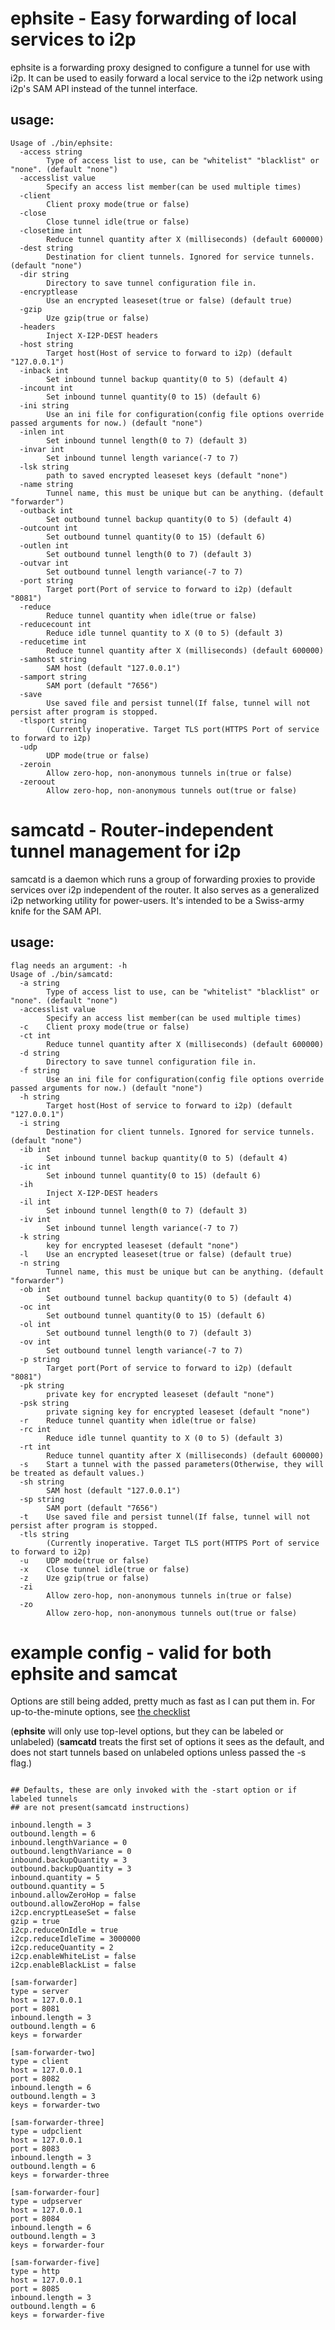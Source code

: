 ephsite - Easy forwarding of local services to i2p
==================================================

ephsite is a forwarding proxy designed to configure a tunnel for use
with i2p. It can be used to easily forward a local service to the
i2p network using i2p's SAM API instead of the tunnel interface.

usage:
------

```
Usage of ./bin/ephsite:
  -access string
    	Type of access list to use, can be "whitelist" "blacklist" or "none". (default "none")
  -accesslist value
    	Specify an access list member(can be used multiple times)
  -client
    	Client proxy mode(true or false)
  -close
    	Close tunnel idle(true or false)
  -closetime int
    	Reduce tunnel quantity after X (milliseconds) (default 600000)
  -dest string
    	Destination for client tunnels. Ignored for service tunnels. (default "none")
  -dir string
    	Directory to save tunnel configuration file in.
  -encryptlease
    	Use an encrypted leaseset(true or false) (default true)
  -gzip
    	Uze gzip(true or false)
  -headers
    	Inject X-I2P-DEST headers
  -host string
    	Target host(Host of service to forward to i2p) (default "127.0.0.1")
  -inback int
    	Set inbound tunnel backup quantity(0 to 5) (default 4)
  -incount int
    	Set inbound tunnel quantity(0 to 15) (default 6)
  -ini string
    	Use an ini file for configuration(config file options override passed arguments for now.) (default "none")
  -inlen int
    	Set inbound tunnel length(0 to 7) (default 3)
  -invar int
    	Set inbound tunnel length variance(-7 to 7)
  -lsk string
    	path to saved encrypted leaseset keys (default "none")
  -name string
    	Tunnel name, this must be unique but can be anything. (default "forwarder")
  -outback int
    	Set outbound tunnel backup quantity(0 to 5) (default 4)
  -outcount int
    	Set outbound tunnel quantity(0 to 15) (default 6)
  -outlen int
    	Set outbound tunnel length(0 to 7) (default 3)
  -outvar int
    	Set outbound tunnel length variance(-7 to 7)
  -port string
    	Target port(Port of service to forward to i2p) (default "8081")
  -reduce
    	Reduce tunnel quantity when idle(true or false)
  -reducecount int
    	Reduce idle tunnel quantity to X (0 to 5) (default 3)
  -reducetime int
    	Reduce tunnel quantity after X (milliseconds) (default 600000)
  -samhost string
    	SAM host (default "127.0.0.1")
  -samport string
    	SAM port (default "7656")
  -save
    	Use saved file and persist tunnel(If false, tunnel will not persist after program is stopped.
  -tlsport string
    	(Currently inoperative. Target TLS port(HTTPS Port of service to forward to i2p)
  -udp
    	UDP mode(true or false)
  -zeroin
    	Allow zero-hop, non-anonymous tunnels in(true or false)
  -zeroout
    	Allow zero-hop, non-anonymous tunnels out(true or false)
```

samcatd - Router-independent tunnel management for i2p
=========================================================

samcatd is a daemon which runs a group of forwarding proxies to
provide services over i2p independent of the router. It also serves
as a generalized i2p networking utility for power-users. It's
intended to be a Swiss-army knife for the SAM API.

usage:
------

```
flag needs an argument: -h
Usage of ./bin/samcatd:
  -a string
    	Type of access list to use, can be "whitelist" "blacklist" or "none". (default "none")
  -accesslist value
    	Specify an access list member(can be used multiple times)
  -c	Client proxy mode(true or false)
  -ct int
    	Reduce tunnel quantity after X (milliseconds) (default 600000)
  -d string
    	Directory to save tunnel configuration file in.
  -f string
    	Use an ini file for configuration(config file options override passed arguments for now.) (default "none")
  -h string
    	Target host(Host of service to forward to i2p) (default "127.0.0.1")
  -i string
    	Destination for client tunnels. Ignored for service tunnels. (default "none")
  -ib int
    	Set inbound tunnel backup quantity(0 to 5) (default 4)
  -ic int
    	Set inbound tunnel quantity(0 to 15) (default 6)
  -ih
    	Inject X-I2P-DEST headers
  -il int
    	Set inbound tunnel length(0 to 7) (default 3)
  -iv int
    	Set inbound tunnel length variance(-7 to 7)
  -k string
    	key for encrypted leaseset (default "none")
  -l	Use an encrypted leaseset(true or false) (default true)
  -n string
    	Tunnel name, this must be unique but can be anything. (default "forwarder")
  -ob int
    	Set outbound tunnel backup quantity(0 to 5) (default 4)
  -oc int
    	Set outbound tunnel quantity(0 to 15) (default 6)
  -ol int
    	Set outbound tunnel length(0 to 7) (default 3)
  -ov int
    	Set outbound tunnel length variance(-7 to 7)
  -p string
    	Target port(Port of service to forward to i2p) (default "8081")
  -pk string
    	private key for encrypted leaseset (default "none")
  -psk string
    	private signing key for encrypted leaseset (default "none")
  -r	Reduce tunnel quantity when idle(true or false)
  -rc int
    	Reduce idle tunnel quantity to X (0 to 5) (default 3)
  -rt int
    	Reduce tunnel quantity after X (milliseconds) (default 600000)
  -s	Start a tunnel with the passed parameters(Otherwise, they will be treated as default values.)
  -sh string
    	SAM host (default "127.0.0.1")
  -sp string
    	SAM port (default "7656")
  -t	Use saved file and persist tunnel(If false, tunnel will not persist after program is stopped.
  -tls string
    	(Currently inoperative. Target TLS port(HTTPS Port of service to forward to i2p)
  -u	UDP mode(true or false)
  -x	Close tunnel idle(true or false)
  -z	Uze gzip(true or false)
  -zi
    	Allow zero-hop, non-anonymous tunnels in(true or false)
  -zo
    	Allow zero-hop, non-anonymous tunnels out(true or false)
```

example config - valid for both ephsite and samcat
==================================================
Options are still being added, pretty much as fast as I can put them
in. For up-to-the-minute options, see [the checklist](config/CHECKLIST.md)

(**ephsite** will only use top-level options, but they can be labeled or
unlabeled)
(**samcatd** treats the first set of options it sees as the default, and
does not start tunnels based on unlabeled options unless passed the
-s flag.)

```

## Defaults, these are only invoked with the -start option or if labeled tunnels
## are not present(samcatd instructions)

inbound.length = 3
outbound.length = 6
inbound.lengthVariance = 0
outbound.lengthVariance = 0
inbound.backupQuantity = 3
outbound.backupQuantity = 3
inbound.quantity = 5
outbound.quantity = 5
inbound.allowZeroHop = false
outbound.allowZeroHop = false
i2cp.encryptLeaseSet = false
gzip = true
i2cp.reduceOnIdle = true
i2cp.reduceIdleTime = 3000000
i2cp.reduceQuantity = 2
i2cp.enableWhiteList = false
i2cp.enableBlackList = false

[sam-forwarder]
type = server
host = 127.0.0.1
port = 8081
inbound.length = 3
outbound.length = 6
keys = forwarder

[sam-forwarder-two]
type = client
host = 127.0.0.1
port = 8082
inbound.length = 6
outbound.length = 3
keys = forwarder-two

[sam-forwarder-three]
type = udpclient
host = 127.0.0.1
port = 8083
inbound.length = 3
outbound.length = 6
keys = forwarder-three

[sam-forwarder-four]
type = udpserver
host = 127.0.0.1
port = 8084
inbound.length = 6
outbound.length = 3
keys = forwarder-four

[sam-forwarder-five]
type = http
host = 127.0.0.1
port = 8085
inbound.length = 3
outbound.length = 6
keys = forwarder-five
```

